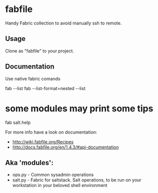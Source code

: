 # fabfile
Handy Fabric collection to avoid manually ssh to remote. 

## Usage
Clone as "fabfile" to your project.

## Documentation

Use native fabric comands

  fab --list
  fab --list-format=nested --list

  # some modules may print some tips
  fab salt.help


For more info have a look on documentation:
- http://wiki.fabfile.org/Recipes
- http://docs.fabfile.org/en/1.4.3/#api-documentation


## Aka 'modules':
 - ops.py  - Common sysadmin operations
 - salt.py - Fabric for saltstack. Salt operations, to be run on your workstation in your beloved shell environment
